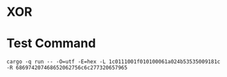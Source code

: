 # XOR

# Test Command
`cargo -q run -- -O=utf -E=hex -L 1c0111001f010100061a024b53535009181c -R 686974207468652062756c6c277320657965`
